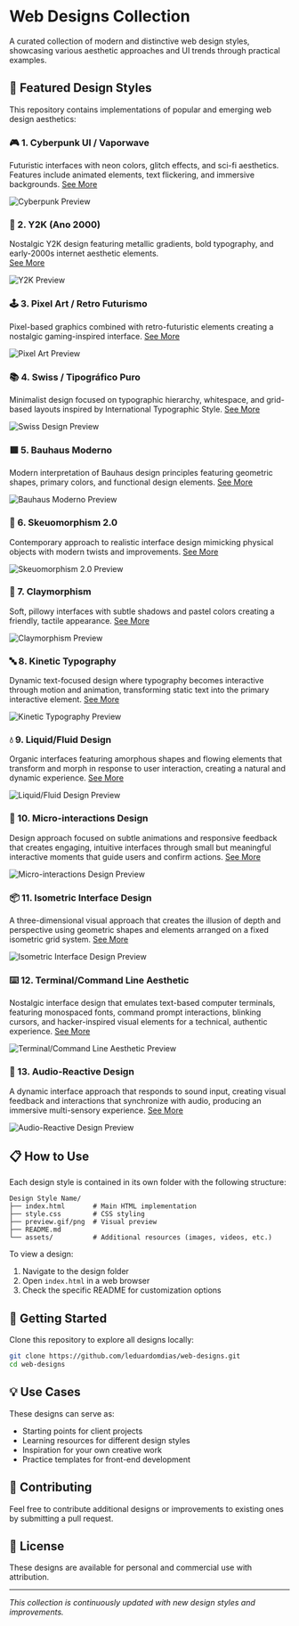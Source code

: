 # Web Designs Collection

A curated collection of modern and distinctive web design styles, showcasing various aesthetic approaches and UI trends through practical examples.

## 🎨 Featured Design Styles

This repository contains implementations of popular and emerging web design aesthetics:

### 🎮 1. Cyberpunk UI / Vaporwave

Futuristic interfaces with neon colors, glitch effects, and sci-fi aesthetics. Features include animated elements, text flickering, and immersive backgrounds.
[See More](/Cyberpunk%20UI%20-%20Vaporwave/)

![Cyberpunk Preview](/Cyberpunk%20UI%20-%20Vaporwave/assets/preview.gif)

### 📼 2. Y2K (Ano 2000)

Nostalgic Y2K design featuring metallic gradients, bold typography, and early-2000s internet aesthetic elements. <br>
[See More](/Y2K/)

![Y2K Preview](/Y2K/assets/preview.gif)

### 🕹️ 3. Pixel Art / Retro Futurismo

Pixel-based graphics combined with retro-futuristic elements creating a nostalgic gaming-inspired interface.
[See More](/Pixel%20Art%20-%20Retro%20Futurismo/)

![Pixel Art Preview](/Pixel%20Art%20-%20Retro%20Futurismo/assets/preview.gif)

### 📚 4. Swiss / Tipográfico Puro

Minimalist design focused on typographic hierarchy, whitespace, and grid-based layouts inspired by International Typographic Style.
[See More](/Swiss%20-%20Tipográfico%20Puro/)

![Swiss Design Preview](/Swiss%20-%20Tipográfico%20Puro/assets/preview.png)

### 🟥 5. Bauhaus Moderno

Modern interpretation of Bauhaus design principles featuring geometric shapes, primary colors, and functional design elements.
[See More](/Bauhaus%20Moderno/)

![Bauhaus Moderno Preview](/Bauhaus%20Moderno/assets/preview.png)

### 🧳 6. Skeuomorphism 2.0

Contemporary approach to realistic interface design mimicking physical objects with modern twists and improvements.
[See More](/Skeuomorphism%202.0/)

![Skeuomorphism 2.0 Preview](/Skeuomorphism%202.0/assets/preview.png)

### 🧼 7. Claymorphism

Soft, pillowy interfaces with subtle shadows and pastel colors creating a friendly, tactile appearance.
[See More](/Claymorphism/)

![Claymorphism Preview](/Claymorphism/assets/preview.png)

### 🔤 8. Kinetic Typography

Dynamic text-focused design where typography becomes interactive through motion and animation, transforming static text into the primary interactive element.
[See More](/Kinetic%20Typography/)

![Kinetic Typography Preview](/Kinetic%20Typography/assets/preview.gif)

### 💧 9. Liquid/Fluid Design

Organic interfaces featuring amorphous shapes and flowing elements that transform and morph in response to user interaction, creating a natural and dynamic experience.
[See More](/Liquid-Fluid%20Design/)

![Liquid/Fluid Design Preview](/Liquid-Fluid%20Design/assets/preview.gif)

### 🔄 10. Micro-interactions Design

Design approach focused on subtle animations and responsive feedback that creates engaging, intuitive interfaces through small but meaningful interactive moments that guide users and confirm actions.
[See More](/Micro-interactions%20Design/)

![Micro-interactions Design Preview](/Micro-interactions%20Design/assets/preview.png)

### 📦 11. Isometric Interface Design

A three-dimensional visual approach that creates the illusion of depth and perspective using geometric shapes and elements arranged on a fixed isometric grid system.
[See More](/Isometric%20Interface%20Design/)

![Isometric Interface Design Preview](/Isometric%20Interface%20Design/assets/preview.png)

### ⌨️ 12. Terminal/Command Line Aesthetic

Nostalgic interface design that emulates text-based computer terminals, featuring monospaced fonts, command prompt interactions, blinking cursors, and hacker-inspired visual elements for a technical, authentic experience.
[See More](/Terminal%20-%20Command%20Line%20Aesthetic/)

![Terminal/Command Line Aesthetic Preview](/Terminal%20-%20Command%20Line%20Aesthetic/assets/preview.gif)

### 🎵 13. Audio-Reactive Design

A dynamic interface approach that responds to sound input, creating visual feedback and interactions that synchronize with audio, producing an immersive multi-sensory experience.
[See More](/Audio-Reactive%20Design/)

![Audio-Reactive Design Preview](/Audio-Reactive%20Design/assets/preview.png)

## 📋 How to Use

Each design style is contained in its own folder with the following structure:

```
Design Style Name/
├── index.html       # Main HTML implementation
├── style.css        # CSS styling
├── preview.gif/png  # Visual preview
├── README.md
└── assets/          # Additional resources (images, videos, etc.)
```

To view a design:

1. Navigate to the design folder
2. Open `index.html` in a web browser
3. Check the specific README for customization options

## 🚀 Getting Started

Clone this repository to explore all designs locally:

```bash
git clone https://github.com/leduardomdias/web-designs.git
cd web-designs
```

## 💡 Use Cases

These designs can serve as:

- Starting points for client projects
- Learning resources for different design styles
- Inspiration for your own creative work
- Practice templates for front-end development

## 📝 Contributing

Feel free to contribute additional designs or improvements to existing ones by submitting a pull request.

## 📄 License

These designs are available for personal and commercial use with attribution.

---

_This collection is continuously updated with new design styles and improvements._
